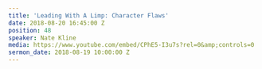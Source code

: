 ```yaml
---
title: 'Leading With A Limp: Character Flaws'
date: 2018-08-20 16:45:00 Z
position: 48
speaker: Nate Kline
media: https://www.youtube.com/embed/CPhE5-I3u7s?rel=0&amp;controls=0
sermon_date: 2018-08-19 10:00:00 Z
---
```


